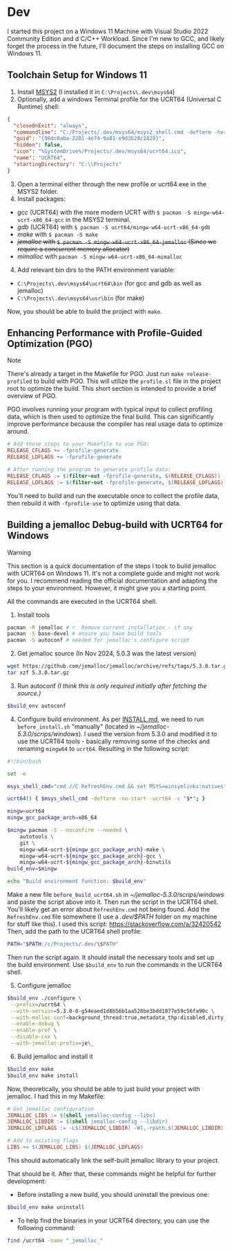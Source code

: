 # Dev

I started this project on a Windows 11 Machine with Visual Studio 2022 Community Edition and d C/C++ Workload.
Since I'm new to GCC, and likely forget the process in the future, I'll document the steps on installing GCC on Windows 11.

## Toolchain Setup for Windows 11

1. Install [MSYS2](https://www.msys2.org/) (I installed it in `C:\Projects\.dev\msys64`)
2. Optionally, add a windows Terminal profile for the UCRT64 (Universal C Runtime) shell:

```json
{
  "closeOnExit": "always",
  "commandline": "C:/Projects/.dev/msys64/msys2_shell.cmd -defterm -here -no-start -ucrt64 -shell bash",
  "guid": "{98dc0aba-2281-4e74-9a81-e9d3b28c2828}",
  "hidden": false,
  "icon": "%SystemDrive%/Projects/.dev/msys64/ucrt64.ico",
  "name": "UCRT64",
  "startingDirectory": "C:\\Projects"
}
```

3. Open a terminal either through the new profile or ucrt64.exe in the MSYS2 folder.
4. Install packages:

- _gcc_ (UCRT64) with the more modern UCRT with `$ pacman -S mingw-w64-ucrt-x86_64-gcc` in the MSYS2 terminal.
- _gdb_ (UCRT64) with `$ pacman -S ucrt64/mingw-w64-ucrt-x86_64-gdb`
- _make_ with `$ pacman -S make`
- ~~_jemalloc_ with `$ pacman -S mingw-w64-ucrt-x86_64-jemalloc` (Since we require a concurrent memory allocator)~~
- _mimalloc_ with `pacman -S mingw-w64-ucrt-x86_64-mimalloc`

4. Add relevant bin dirs to the PATH environment variable:

- `C:\Projects\.dev\msys64\ucrt64\bin` (for gcc and gdb as well as jemalloc)
- `C:\Projects\.dev\msys64\usr\bin` (for make)

Now, you should be able to build the project with `make`.

## Enhancing Performance with Profile-Guided Optimization (PGO)

> [!NOTE]
>
> There's already a target in the Makefile for PGO. Just run `make release-profiled` to build with PGO. This will utilize the `profile.sl` file in the project root to optimize the build.
> This short section is intended to provide a brief overview of PGO.

PGO involves running your program with typical input to collect profiling data, which is then used to optimize the final build. This can significantly improve performance because the compiler has real usage data to optimize around.

```makefile
# Add these steps to your Makefile to use PGO:
RELEASE_CFLAGS += -fprofile-generate
RELEASE_LDFLAGS += -fprofile-generate

# After running the program to generate profile data:
RELEASE_CFLAGS := $(filter-out -fprofile-generate, $(RELEASE_CFLAGS)) -fprofile-use
RELEASE_LDFLAGS := $(filter-out -fprofile-generate, $(RELEASE_LDFLAGS)) -fprofile-use -lgcov
```

You'll need to build and run the executable once to collect the profile data, then rebuild it with `-fprofile-use` to optimize using that data.

## Building a jemalloc Debug-build with UCRT64 for Windows

> [!WARNING]
>
> This section is a quick documentation of the steps I took to build jemalloc with UCRT64 on Windows 11. It's not a complete guide and might not work for you.
> I recommend reading the official documentation and adapting the steps to your environment. However, it might give you a starting point.

All the commands are executed in the UCRT64 shell.

1. Install tools

```sh
pacman -R jemalloc # r  Remove current installation - if any
pacman -S base-devel # ensure you have build tools
pacman -S autoconf # needed for jemalloc's configure script
```

2. Get jemalloc source (In Nov 2024, 5.0.3 was the latest version)

```sh
wget https://github.com/jemalloc/jemalloc/archive/refs/tags/5.3.0.tar.gz
tar xzf 5.3.0.tar.gz
```

3. Run autoconf _(I think this is only required initially after fetching the source.)_

```sh
$build_env autoconf
```

4. Configure build environment. As per [INSTALL.md](https://github.com/jemalloc/jemalloc/blob/dev/INSTALL.md), we need to run `before_install.sh` "manually" (located in _~/jemalloc-5.3.0/scrips/windows_). I used the version from 5.3.0 and modified it to use the UCRT64 tools - basically removing some of the checks and renaming `mingw64` to `ucrt64`. Resulting in the following script:

```sh
#!/bin/bash

set -e

msys_shell_cmd="cmd //C RefreshEnv.cmd && set MSYS=winsymlinks:nativestrict && C:\\Projects\\.dev\\msys64\\msys2_shell.cmd"

ucrt64() { $msys_shell_cmd -defterm -no-start -ucrt64 -c "$*"; }

mingw=ucrt64
mingw_gcc_package_arch=x86_64

$mingw pacman -S --noconfirm --needed \
    autotools \
    git \
    mingw-w64-ucrt-${mingw_gcc_package_arch}-make \
    mingw-w64-ucrt-${mingw_gcc_package_arch}-gcc \
    mingw-w64-ucrt-${mingw_gcc_package_arch}-binutils
build_env=$mingw

echo "Build environment function: $build_env"
```

Make a new file `before_build_ucrt64.sh` in _~/jemalloc-5.3.0/scrips/windows_ and paste the script above into it. Then run the script in the UCRT64 shell.
You'll likely get an error about `RefreshEnv.cmd` not being found.
Add the `RefreshEnv.cmd` file somewhere (I use a _.dev/$PATH_ folder on my machine for stuff like this). I used this script: https://stackoverflow.com/a/32420542
Then, add the path to the UCRT64 shell profile:

```sh
PATH="$PATH:/c/Projects/.dev/\$PATH"
```

Then run the script again. It should install the necessary tools and set up the build environment. Use `$build_env` to run the commands in the UCRT64 shell.

5. Configure jemalloc

```sh
$build_env ./configure \
 --prefix=/ucrt64 \
 --with-version=5.3.0-0-g54eaed1d8b56b1aa528be3bdd1877e59c56fa90c \
 --with-malloc-conf=background_thread:true,metadata_thp:disabled,dirty_decay_ms:30000,muzzy_decay_ms:30000,abort:true,abort_conf:true,prof:true,prof_active:true,confirm_conf:true \
 --enable-debug \
 --enable-prof \
 --disable-cxx \
 --with-jemalloc-prefix=je\_
```

6. Build jemalloc and install it

```sh
$build_env make
$build_env make install
```

Now, theoretically, you should be able to just build your project with jemalloc. I had this in my Makefile:

```makefile
# Get jemalloc configuration
JEMALLOC_LIBS := $(shell jemalloc-config --libs)
JEMALLOC_LIBDIR := $(shell jemalloc-config --libdir)
JEMALLOC_LDFLAGS := -L$(JEMALLOC_LIBDIR) -Wl,-rpath,$(JEMALLOC_LIBDIR) -ljemalloc

# Add to existing flags
LIBS += $(JEMALLOC_LIBS) $(JEMALLOC_LDFLAGS)
```

This should automatically link the self-built jemalloc library to your project.

That should be it. After that, these commands might be helpful for further development:

- Before installing a new build, you should uninstall the previous one:

```sh
$build_env make uninstall
```

- To help find the binaries in your UCRT64 directory, you can use the following command:

```sh
find /ucrt64 -name "_jemalloc_"
```
